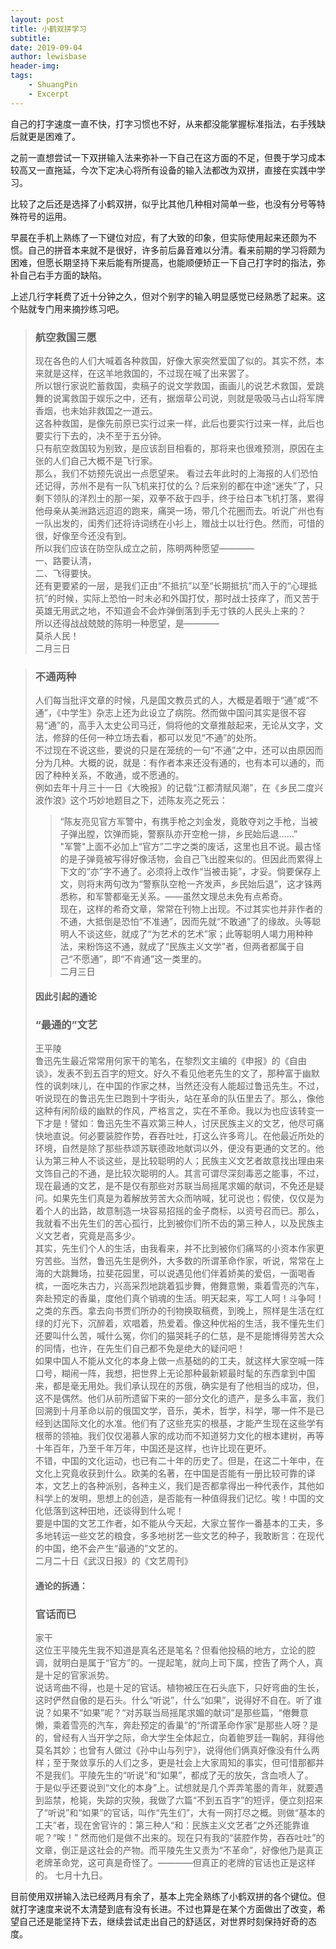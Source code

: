 ```yaml
---
layout: post
title: 小鹤双拼学习
subtitle:
date: 2019-09-04
author: lewisbase
header-img:
tags: 
    - ShuangPin
	- Excerpt
---
```


自己的打字速度一直不快，打字习惯也不好，从来都没能掌握标准指法，右手残缺后就更是困难了。

之前一直想尝试一下双拼输入法来弥补一下自己在这方面的不足，但畏于学习成本较高又一直拖延，今次下定决心将所有设备的输入法都改为双拼，直接在实践中学习。

比较了之后还是选择了小鹤双拼，似乎比其他几种相对简单一些，也没有分号等特殊符号的运用。

早晨在手机上熟练了一下键位对应，有了大致的印象，但实际使用起来还颇为不惯。自己的拼音本来就不是很好，许多前后鼻音难以分清。看来前期的学习将颇为困难，但愿长期坚持下来后能有所提高，也能顺便矫正一下自己打字时的指法，弥补自己右手方面的缺陷。

上述几行字耗费了近十分钟之久，但对个别字的输入明显感觉已经熟悉了起来。这个贴就专门用来摘抄练习吧。

> ### 航空救国三愿
> 现在各色的人们大喊着各种救国，好像大家突然爱国了似的。其实不然，本来就是这样，在这羊地救国的，不过现在喊了出来罢了。  
> 所以银行家说贮蓄救国，卖稿子的说文学救国，画画儿的说艺术救国，爱跳舞的说寓救国于娱乐之中，还有，据烟草公司说，则就是吸吸马占山将军牌香烟，也未始非救国之一道云。  
> 这各种救国，是像先前原已实行过来一样，此后也要实行过来一样，此后也要实行下去的，决不至于五分钟。  
> 只有航空救国较为别致，是应该刮目相看的，那将来也很难预测，原因在主张的人们自己大概不是飞行家。  
> 那么，我们不妨预先说出一点愿望来。
> 看过去年此时的上海报的人们恐怕还记得，苏州不是有一队飞机来打仗的么？后来别的都在中途“迷失”了，只剩下领队的洋烈士的那一架，双拳不敌于四手，终于给日本飞机打落，累得他母亲从美洲路远迢迢的跑来，痛哭一场，带几个花圈而去。听说广州也有一队出发的，闺秀们还将诗词绣在小衫上，赠战士以壮行色。然而，可惜的很，好像至今还没有到。  
> 所以我们应该在防空队成立之前，陈明两种愿望————  
>    一、路要认清，  
>    二、飞得要快。  
>  还有更要紧的一层，是我们正由“不抵抗”以至“长期抵抗”而入于的“心理抵抗”的时候，实际上恐怕一时未必和外国打仗，那时战士技痒了，而又苦于英雄无用武之地，不知道会不会炸弹倒落到手无寸铁的人民头上来的？  
> 所以还得战战兢兢的陈明一种愿望，是————  
>    莫杀人民！  
>                                                     二月三日

> ### 不通两种
> 人们每当批评文章的时候，凡是国文教员式的人，大概是着眼于“通”或“不通”，《中学生》杂志上还为此设立了病院。然而做中国问其实是很不容易“通”的，高手入太史公司马迁，倘将他的文章推敲起来，无论从文字，文法，修辞的任何一种立场去看，都可以发见“不通”的处所。  
> 不过现在不说这些，要说的只是在笼统的一句“不通”之中，还可以由原因而分为几种。大概的说，就是：有作者本来还没有通的，也有本可以通的，而因了种种关系，不敢通，或不愿通的。  
> 例如去年十月三十一日《大晚报》的记载“江都清赋风潮”，在《乡民二度兴波作浪》这个巧妙地题目之下，述陈友亮之死云：  
>> “陈友亮见官方军警中，有携手枪之刘金发，竟敢夺刘之手枪，当被子弹出膛，饮弹而毙，警察队亦开空枪一排，乡民始后退……”  
> "军警"上面不必加上“官方”二字之类的废话，这里也且不说。最古怪的是子弹竟被写得好像活物，会自己飞出膛来似的。但因此而累得上下文的“亦”字不通了。必须将上改作“当被击毙”，才妥。倘要保存上文，则将末两句改为“警察队空枪一齐发声，乡民始后退”，这才铢两悉称，和军警都毫无关系。——虽然文理总未免有点希奇。  
> 现在，这样的希奇文章，常常在刊物上出现。不过其实也并非作者的不通，大抵倒是恐怕“不准通”，因而先就“不敢通”了的缘故。头等聪明人不谈这些，就成了“为艺术的艺术”家；此等聪明人竭力用种种法，来粉饰这不通，就成了“民族主义文学”者，但两者都属于自己“不愿通”，即“不肯通”这一类里的。  
> 二月三日  
> #### 因此引起的通论  
> ### “最通的”文艺  
> 王平陵  
> 鲁迅先生最近常常用何家干的笔名，在黎烈文主编的《申报》的《自由谈》，发表不到五百字的短文。好久不看见他老先生的文了，那种富于幽默性的讽刺味儿，在中国的作家之林，当然还没有人能超过鲁迅先生。不过，听说现在的鲁迅先生已跑到十字街头，站在革命的队伍里去了。那么，像他这种有闲阶级的幽默的作风，严格言之，实在不革命。我以为也应该转变一下才是！譬如：鲁迅先生不喜欢第三种人，讨厌民族主义的文艺，他尽可痛快地直说。何必要装腔作势，吞吞吐吐，打这么许多弯儿。在他最近所处的环境，自然是除了那些恭颂苏联德政地献词以外，便没有更通的文艺的。他认为第三种人不谈这些，是比较聪明的人；民族主义文艺者故意找出理由来文饰自己的不通，是比较次聪明的人。其言可谓尽深刻毒恶之能事，不过，现在最通的文艺，是不是仅有那些对苏联当局摇尾求媚的献词，不免还是疑问。如果先生们真是为着解放劳苦大众而呐喊，犹可说也；假使，仅仅是为着个人的出路，故意制造一块容易招摇的金子商标，以资号召而已。那么，我就看不出先生们的苦心孤行，比到被你们所不齿的第三种人，以及民族主义文艺者，究竟是高多少。  
> 其实，先生们个人的生活，由我看来，并不比到被你们痛骂的小资本作家更穷苦些。当然，鲁迅先生是例外，大多数的所谓革命作家，听说，常常在上海的大跳舞场，拉斐花园里，可以说遇见他们伴着娇美的爱侣，一面喝香槟，一面吃朱古力，兴高采烈地跳着狐步舞，倦舞意懒，乘着雪亮的汽车，奔赴预定的香巢，度他们真个销魂的生活。明天起来，写工人呵！斗争呵！之类的东西。拿去向书贾们所办的刊物换取稿费，到晚上，照样是生活在红绿的灯光下，沉醉着，欢唱着，热爱着。像这种优裕的生活，我不懂先生们还要叫什么苦，喊什么冤，你们的猫哭耗子的仁慈，是不是能博得劳苦大众的同情，也许，在先生们自己都不免是绝大的疑问吧！  
> 如果中国人不能从文化的本身上做一点基础的的工夫，就这样大家空喊一阵口号，糊闹一阵，我想，把世界上无论那种最新颖最时髦的东西拿到中国来，都是毫无用处。我们承认现在的苏俄，确实是有了他相当的成功，但，这不是偶然。他们从前所遗留下来的一部分文化的遗产，是多么丰富，我们回溯到十月革命以前的俄国文学，音乐，美术，哲学，科学，哪一件不是已经到达国际文化的水准。他们有了这些充实的根基，才能产生现在这些学有根蒂的领袖。我们仅仅渴慕人家的成功而不知道努力文化的根本建树，再等十年百年，乃至千年万年，中国还是这样，也许比现在更坏。  
> 不错，中国的文化运动，也已有二十年的历史了。但是，在这二十年中，在文化上究竟收获到什么。欧美的名著，在中国是否能有一册比较可靠的译本，文艺上的各种派别，各种主义，我们是否都拿得出一种代表作，其他如科学上的发明，思想上的创造，是否能有一种值得我们记忆。唉！中国的文化低落到这种田地，还谈得到什么呢！  
> 要是中国的文艺工作者，如不能从今天起，大家立誓作一番基本的工夫，多多地转运一些文艺的粮食，多多地树艺一些文艺的种子，我敢断言：在现代的中国，绝不会产生“最通的”文艺的。  
> 二月二十日《武汉日报》的《文艺周刊》  
> #### 通论的拆通：
> ### 官话而已
> 家干  
> 这位王平陵先生我不知道是真名还是笔名？但看他投稿的地方，立论的腔调，就明白是属于“官方”的。一提起笔，就向上司下属，控告了两个人，真是十足的官家派势。  
> 说话弯曲不得，也是十足的官话。植物被压在石头底下，只好弯曲的生长，这时俨然自傲的是石头。什么“听说”，什么“如果”，说得好不自在。听了谁说？如果不“如果”呢？“对苏联当局摇尾求媚的献词”是那些篇，“倦舞意懒，乘着雪亮的汽车，奔赴预定的香巢”的“所谓革命作家”是那些人呀？是的，曾经有人当开学之际，命大学生全体起立，向着鲍罗廷一鞠躬，拜得他莫名其妙；也曾有人做过《孙中山与列宁》，说得他们俩真好像没有什么两样；至于聚敛享乐的人们之多，更是社会上大家周知的事实，但可惜那都并不是我们。平陵先生的“听说”和“如果”，都成了无的放矢，含血喷人了。  
> 于是似乎还要说到“文化的本身”上。试想就是几个弄弄笔墨的青年，就要遇到监禁，枪毙，失踪的灾殃，我做了六篇“不到五百字”的短评，便立刻招来了“听说”和“如果”的官话，叫作“先生们”，大有一网打尽之概。则做“基本的工夫”者，现在舍官许的：第三种人“和：民族主义文艺者”之外还能靠谁呢？“唉！”
>  然而他们是做不出来的。现在只有我的“装腔作势，吞吞吐吐”的文章，倒正是这社会的产物。而平陵先生又责为“不革命”，好像他乃是真正老牌革命党，这可真是奇怪了。————但真正的老牌的官话也正是这样的。
> 七月十九日。

目前使用双拼输入法已经两月有余了，基本上完全熟练了小鹤双拼的各个键位。但就打字速度来说不太清楚到底有没有长进。不过也算是在某个方面做出了改变，希望自己还是能坚持下去，继续尝试走出自己的舒适区，对世界时刻保持好奇的态度。